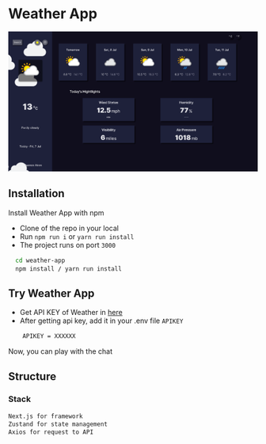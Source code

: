 # Weather App

![](./public/readme.png)

## Installation

Install Weather App with npm

- Clone of the repo in your local
- Run `npm run i` or `yarn run install`
- The project runs on port `3000`


```bash
  cd weather-app
  npm install / yarn run install
```
    
## Try Weather App

- Get API KEY of Weather in [here](https://www.weatherapi.com)
- After getting api key, add it in your .env file `APIKEY`

```bash
    APIKEY = XXXXXX
```

Now, you can play with the chat

## Structure

### Stack 
    Next.js for framework
    Zustand for state management
    Axios for request to API 